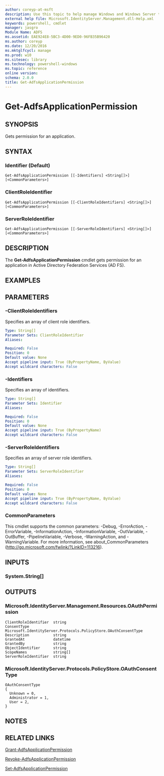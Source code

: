 ```yaml
---
author: coreyp-at-msft
description: Use this topic to help manage Windows and Windows Server technologies with Windows PowerShell.
external help file: Microsoft.IdentityServer.Management.dll-Help.xml
keywords: powershell, cmdlet
manager: jasgro
Module Name: ADFS
ms.assetid: EAE924E8-5BC3-4D00-9ED0-96FB35B96420
ms.author: coreyp
ms.date: 12/20/2016
ms.mktglfcycl: manage
ms.prod: w10
ms.sitesec: library
ms.technology: powershell-windows
ms.topic: reference
online version: 
schema: 2.0.0
title: Get-AdfsApplicationPermission
---
```


# Get-AdfsApplicationPermission

## SYNOPSIS
Gets permission for an application.

## SYNTAX

### Identifier (Default)
```
Get-AdfsApplicationPermission [[-Identifiers] <String[]>] [<CommonParameters>]
```

### ClientRoleIdentifier
```
Get-AdfsApplicationPermission [[-ClientRoleIdentifiers] <String[]>] [<CommonParameters>]
```

### ServerRoleIdentifier
```
Get-AdfsApplicationPermission [[-ServerRoleIdentifiers] <String[]>] [<CommonParameters>]
```

## DESCRIPTION
The **Get-AdfsApplicationPermission** cmdlet gets permission for an application in Active Directory Federation Services (AD FS).

## EXAMPLES

## PARAMETERS

### -ClientRoleIdentifiers
Specifies an array of client role identifiers.

```yaml
Type: String[]
Parameter Sets: ClientRoleIdentifier
Aliases: 

Required: False
Position: 0
Default value: None
Accept pipeline input: True (ByPropertyName, ByValue)
Accept wildcard characters: False
```

### -Identifiers
Specifies an array of identifiers.

```yaml
Type: String[]
Parameter Sets: Identifier
Aliases: 

Required: False
Position: 0
Default value: None
Accept pipeline input: True (ByPropertyName)
Accept wildcard characters: False
```

### -ServerRoleIdentifiers
Specifies an array of server role identifiers.

```yaml
Type: String[]
Parameter Sets: ServerRoleIdentifier
Aliases: 

Required: False
Position: 0
Default value: None
Accept pipeline input: True (ByPropertyName, ByValue)
Accept wildcard characters: False
```

### CommonParameters
This cmdlet supports the common parameters: -Debug, -ErrorAction, -ErrorVariable, -InformationAction, -InformationVariable, -OutVariable, -OutBuffer, -PipelineVariable, -Verbose, -WarningAction, and -WarningVariable. For more information, see about_CommonParameters (http://go.microsoft.com/fwlink/?LinkID=113216).

## INPUTS

### System.String[]

## OUTPUTS

### Microsoft.IdentityServer.Management.Resources.OAuthPermission
	ClientRoleIdentifier  string
	ConsentType           Microsoft.IdentityServer.Protocols.PolicyStore.OAuthConsentType
	Description           string
	GrantedAt             datetime
	GrantedBy             string
	ObjectIdentifier      string
	ScopeNames            string[]
	ServerRoleIdentifier  string

### Microsoft.IdentityServer.Protocols.PolicyStore.OAuthConsentType
	
	OAuthConsentType
	{
	  Unknown = 0,
	  Administrator = 1,
	  User = 2,
	}

## NOTES

## RELATED LINKS

[Grant-AdfsApplicationPermission](./grant-adfsapplicationpermission.md)

[Revoke-AdfsApplicationPermission](./revoke-adfsapplicationpermission.md)

[Set-AdfsApplicationPermission](./set-adfsapplicationpermission.md)


